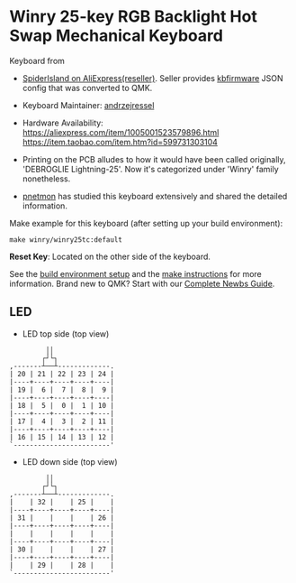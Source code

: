 # Winry 25-key RGB Backlight Hot Swap Mechanical Keyboard

Keyboard from
* [SpiderIsland on AliExpress(reseller)](https://a.aliexpress.com/_dVJsSpR). Seller provides [kbfirmware](https://kbfirmware.com/) JSON config that was converted to QMK.



* Keyboard Maintainer: [andrzejressel](https://github.com/andrzejressel)
* Hardware Availability: 
https://aliexpress.com/item/1005001523579896.html
https://item.taobao.com/item.htm?id=599731303104
* Printing on the PCB alludes to how it would have been called originally, 'DEBROGLIE Lightning-25'. Now it's categorized under 'Winry' family nonetheless.
* [pnetmon](https://github.com/pnetmon/winry25tf) has studied this keyboard extensively and shared the detailed information.

Make example for this keyboard (after setting up your build environment):

    make winry/winry25tc:default

**Reset Key**: Located on the other side of the keyboard.

See the [build environment setup](https://docs.qmk.fm/#/getting_started_build_tools) and the [make instructions](https://docs.qmk.fm/#/getting_started_make_guide) for more information. Brand new to QMK? Start with our [Complete Newbs Guide](https://docs.qmk.fm/#/newbs).


## LED
* LED top side (top view)
```
         ││
        ┌┘└┐
,-------┴──┴-------------.
| 20 | 21 | 22 | 23 | 24 |
|----+----+----+----+----|
| 19 |  6 |  7 |  8 |  9 |
|----+----+----+----+----|
| 18 |  5 |  0 |  1 | 10 |
|----+----+----+----+----|
| 17 |  4 |  3 |  2 | 11 |
|----+----+----+----+----|
| 16 | 15 | 14 | 13 | 12 |
`------------------------'

```

* LED down side (top view)
```
         ││
        ┌┘└┐
,-------┴──┴-------------.
|    | 32 |    | 25 |    |
|----+----+----+----+----|
| 31 |    |    |    | 26 |
|----+----+----+----+----|
|    |    |    |    |    |
|----+----+----+----+----|
| 30 |    |    |    | 27 |
|----+----+----+----+----|
|    | 29 |    | 28 |    |
`------------------------'
```
